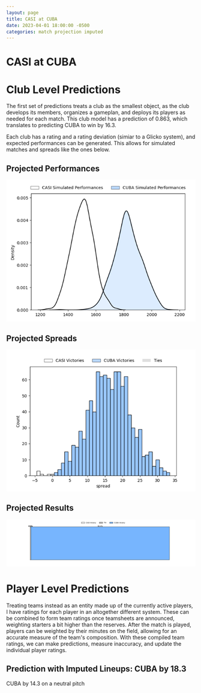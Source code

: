 ```yaml
---  
layout: page  
title: CASI at CUBA  
date: 2023-04-01 18:00:00 -0500  
categories: match projection imputed  
---
```

# CASI at CUBA

# Club Level Predictions


The first set of predictions treats a club as the smallest object, as the club develops its members, organizes a gameplan, and deploys its players as needed for each match. This club model has a prediction of 0.863, which translates to predicting CUBA to win by 16.3.

Each club has a rating and a rating deviation (simiar to a Glicko system), and expected performances can be generated. This allows for simulated matches and spreads like the ones below.
## Projected Performances


![Projected Performances](plots/performances_2023-04-01-CUBA-CASI.png)
## Projected Spreads


![Projected Spreads](plots/spreads_2023-04-01-CUBA-CASI.png)
## Projected Results


![Projected Results](plots/resultbar_2023-04-01-CUBA-CASI.png)
# Player Level Predictions


Treating teams instead as an entity made up of the currently active players, I have ratings for each player in an altogether different system. These can be combined to form team ratings once teamsheets are announced, weighting starters a bit higher than the reserves. After the match is played, players can be weighted by their minutes on the field, allowing for an accurate measure of the team's composition. With these compiled team ratings, we can make predictions, measure inaccuracy, and update the individual player ratings.
## Prediction with Imputed Lineups: CUBA by 18.3


CUBA by 14.3 on a neutral pitch

